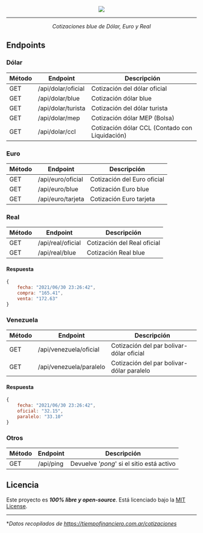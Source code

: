 <p align="center">
  <img src="https://github.com/guidospadavecchia/BluePy/blob/main/static/icon.png">
</p>

---

<p align="center">
  <i>Cotizaciones blue de Dólar, Euro y Real</i>
</p>

## Endpoints

### Dólar

| Método | Endpoint           | Descripción                                    |
| ------ | ------------------ | ---------------------------------------------- |
| GET    | /api/dolar/oficial | Cotización del dólar oficial                   |
| GET    | /api/dolar/blue    | Cotización dólar blue                          |
| GET    | /api/dolar/turista | Cotización del dólar turista                   |
| GET    | /api/dolar/mep     | Cotización dólar MEP (Bolsa)                   |
| GET    | /api/dolar/ccl     | Cotización dólar CCL (Contado con Liquidación) |

### Euro

| Método | Endpoint          | Descripción                 |
| ------ | ----------------- | --------------------------- |
| GET    | /api/euro/oficial | Cotización del Euro oficial |
| GET    | /api/euro/blue    | Cotización Euro blue        |
| GET    | /api/euro/tarjeta | Cotización Euro tarjeta     |

### Real

| Método | Endpoint          | Descripción                 |
| ------ | ----------------- | --------------------------- |
| GET    | /api/real/oficial | Cotización del Real oficial |
| GET    | /api/real/blue    | Cotización Real blue        |

#### Respuesta

```javascript
{
    fecha: "2021/06/30 23:26:42",
    compra: "165.41",
    venta: "172.63"
}
```

### Venezuela

| Método | Endpoint                | Descripción                               |
| ------ | ----------------------- | ----------------------------------------- |
| GET    | /api/venezuela/oficial  | Cotización del par bolivar-dólar oficial  |
| GET    | /api/venezuela/paralelo | Cotización del par bolivar-dólar paralelo |

#### Respuesta

```javascript
{
    fecha: "2021/06/30 23:26:42",
    oficial: "32.15",
    paralelo: "33.10"
}
```

### Otros

| Método | Endpoint  | Descripción                               |
| ------ | --------- | ----------------------------------------- |
| GET    | /api/ping | Devuelve '_pong_' si el sitio está activo |

## Licencia

Este proyecto es **_100% libre y open-source_**. Está licenciado bajo la [MIT License](https://github.com/guidospadavecchia/BluePy/blob/main/LICENSE).

---

\*_Datos recopilados de https://tiempofinanciero.com.ar/cotizaciones_
